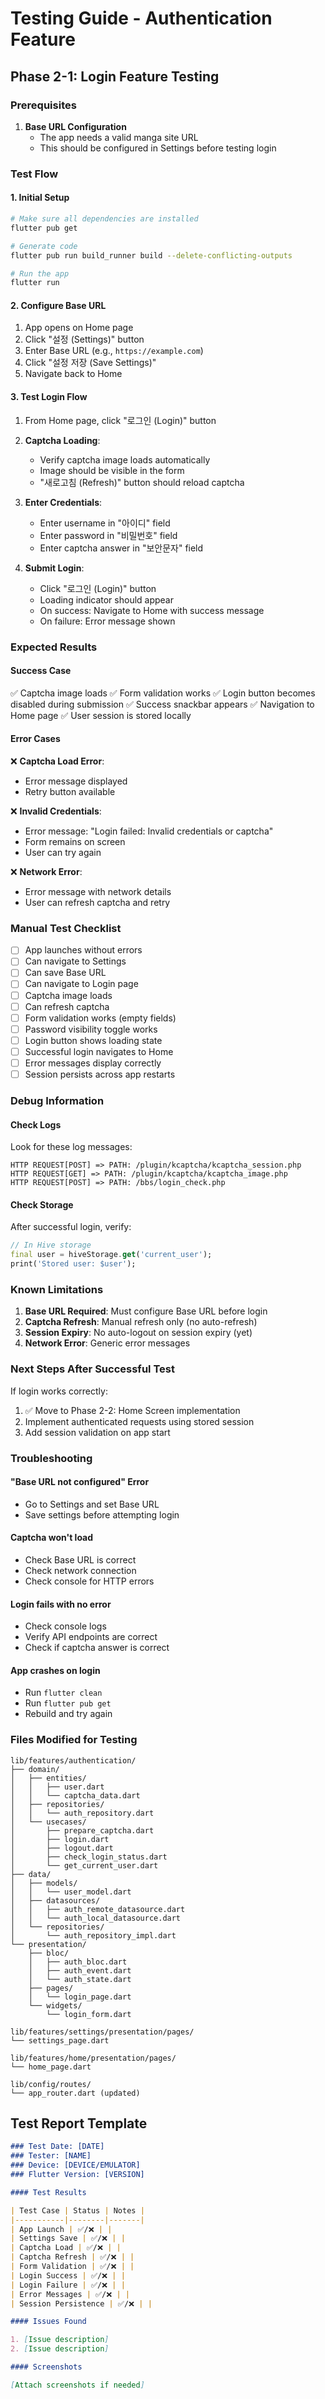 # Testing Guide - Authentication Feature

## Phase 2-1: Login Feature Testing

### Prerequisites

1. **Base URL Configuration**
   - The app needs a valid manga site URL
   - This should be configured in Settings before testing login

### Test Flow

#### 1. Initial Setup

```bash
# Make sure all dependencies are installed
flutter pub get

# Generate code
flutter pub run build_runner build --delete-conflicting-outputs

# Run the app
flutter run
```

#### 2. Configure Base URL

1. App opens on Home page
2. Click "설정 (Settings)" button
3. Enter Base URL (e.g., `https://example.com`)
4. Click "설정 저장 (Save Settings)"
5. Navigate back to Home

#### 3. Test Login Flow

1. From Home page, click "로그인 (Login)" button
2. **Captcha Loading**:
   - Verify captcha image loads automatically
   - Image should be visible in the form
   - "새로고침 (Refresh)" button should reload captcha

3. **Enter Credentials**:
   - Enter username in "아이디" field
   - Enter password in "비밀번호" field
   - Enter captcha answer in "보안문자" field

4. **Submit Login**:
   - Click "로그인 (Login)" button
   - Loading indicator should appear
   - On success: Navigate to Home with success message
   - On failure: Error message shown

### Expected Results

#### Success Case

✅ Captcha image loads
✅ Form validation works
✅ Login button becomes disabled during submission
✅ Success snackbar appears
✅ Navigation to Home page
✅ User session is stored locally

#### Error Cases

❌ **Captcha Load Error**:
- Error message displayed
- Retry button available

❌ **Invalid Credentials**:
- Error message: "Login failed: Invalid credentials or captcha"
- Form remains on screen
- User can try again

❌ **Network Error**:
- Error message with network details
- User can refresh captcha and retry

### Manual Test Checklist

- [ ] App launches without errors
- [ ] Can navigate to Settings
- [ ] Can save Base URL
- [ ] Can navigate to Login page
- [ ] Captcha image loads
- [ ] Can refresh captcha
- [ ] Form validation works (empty fields)
- [ ] Password visibility toggle works
- [ ] Login button shows loading state
- [ ] Successful login navigates to Home
- [ ] Error messages display correctly
- [ ] Session persists across app restarts

### Debug Information

#### Check Logs

Look for these log messages:
```
HTTP REQUEST[POST] => PATH: /plugin/kcaptcha/kcaptcha_session.php
HTTP REQUEST[GET] => PATH: /plugin/kcaptcha/kcaptcha_image.php
HTTP REQUEST[POST] => PATH: /bbs/login_check.php
```

#### Check Storage

After successful login, verify:
```dart
// In Hive storage
final user = hiveStorage.get('current_user');
print('Stored user: $user');
```

### Known Limitations

1. **Base URL Required**: Must configure Base URL before login
2. **Captcha Refresh**: Manual refresh only (no auto-refresh)
3. **Session Expiry**: No auto-logout on session expiry (yet)
4. **Network Error**: Generic error messages

### Next Steps After Successful Test

If login works correctly:
1. ✅ Move to Phase 2-2: Home Screen implementation
2. Implement authenticated requests using stored session
3. Add session validation on app start

### Troubleshooting

#### "Base URL not configured" Error
- Go to Settings and set Base URL
- Save settings before attempting login

#### Captcha won't load
- Check Base URL is correct
- Check network connection
- Check console for HTTP errors

#### Login fails with no error
- Check console logs
- Verify API endpoints are correct
- Check if captcha answer is correct

#### App crashes on login
- Run `flutter clean`
- Run `flutter pub get`
- Rebuild and try again

### Files Modified for Testing

```
lib/features/authentication/
├── domain/
│   ├── entities/
│   │   ├── user.dart
│   │   └── captcha_data.dart
│   ├── repositories/
│   │   └── auth_repository.dart
│   └── usecases/
│       ├── prepare_captcha.dart
│       ├── login.dart
│       ├── logout.dart
│       ├── check_login_status.dart
│       └── get_current_user.dart
├── data/
│   ├── models/
│   │   └── user_model.dart
│   ├── datasources/
│   │   ├── auth_remote_datasource.dart
│   │   └── auth_local_datasource.dart
│   └── repositories/
│       └── auth_repository_impl.dart
└── presentation/
    ├── bloc/
    │   ├── auth_bloc.dart
    │   ├── auth_event.dart
    │   └── auth_state.dart
    ├── pages/
    │   └── login_page.dart
    └── widgets/
        └── login_form.dart

lib/features/settings/presentation/pages/
└── settings_page.dart

lib/features/home/presentation/pages/
└── home_page.dart

lib/config/routes/
└── app_router.dart (updated)
```

## Test Report Template

```markdown
### Test Date: [DATE]
### Tester: [NAME]
### Device: [DEVICE/EMULATOR]
### Flutter Version: [VERSION]

#### Test Results

| Test Case | Status | Notes |
|-----------|--------|-------|
| App Launch | ✅/❌ | |
| Settings Save | ✅/❌ | |
| Captcha Load | ✅/❌ | |
| Captcha Refresh | ✅/❌ | |
| Form Validation | ✅/❌ | |
| Login Success | ✅/❌ | |
| Login Failure | ✅/❌ | |
| Error Messages | ✅/❌ | |
| Session Persistence | ✅/❌ | |

#### Issues Found

1. [Issue description]
2. [Issue description]

#### Screenshots

[Attach screenshots if needed]
```
